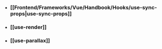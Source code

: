 - ### [[Frontend/Frameworks/Vue/Handbook/Hooks/use-sync-props|use-sync-props]]
- ### [[use-render]]
- ### [[use-parallax]]